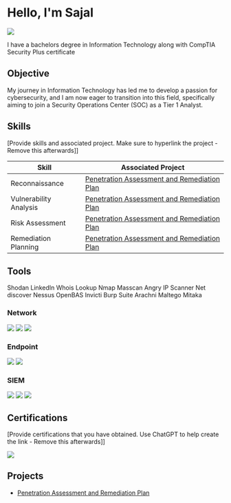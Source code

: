 # Hello, I'm Sajal 
<a href="www.linkedin.com/in/sajal-bajracharya"><img src="https://img.shields.io/badge/-LinkedIn-0072b1?&style=for-the-badge&logo=linkedin&logoColor=white" /></a>

I have a bachelors degree in Information Technology along with CompTIA Security Plus certificate
## Objective

My journey in Information Technology has led me to develop a passion for cybersecurity, and I am now eager to transition into this field, specifically aiming to join a Security Operations Center (SOC) as a Tier 1 Analyst.

## Skills
[Provide skills and associated project. Make sure to hyperlink the project - Remove this afterwards]]

| Skill                                         | Associated Project         |
|-----------------------------------------------|----------------------------|
| Reconnaissance         |<a href="https://github.com/SajalBajracharya/Penetration-Assessment-and-Remediation-Plan/tree/main">Penetration Assessment and Remediation Plan</a>|
| Vulnerability Analysis | <a href="https://github.com/SajalBajracharya/Penetration-Assessment-and-Remediation-Plan/tree/main">Penetration Assessment and Remediation Plan</a>|
| Risk Assessment         | <a href="https://github.com/SajalBajracharya/Penetration-Assessment-and-Remediation-Plan/tree/main">Penetration Assessment and Remediation Plan</a>|
| Remediation Planning      | <a href="https://github.com/SajalBajracharya/Penetration-Assessment-and-Remediation-Plan/tree/main">Penetration Assessment and Remediation Plan</a>|

## Tools
Shodan
LinkedIn
Whois Lookup
Nmap
Masscan
Angry IP Scanner
Net discover
Nessus
OpenBAS
Invicti
Burp Suite
Arachni
Maltego
Mitaka

### Network
<div>
    <img src="https://img.shields.io/badge/-Wireshark-1679A7?&style=for-the-badge&logo=Wireshark&logoColor=white" />
    <img src="https://img.shields.io/badge/-Suricata-EF3B2D?&style=for-the-badge&logo=Suricata&logoColor=white" />
    <img src="https://img.shields.io/badge/-Zeek-777BB4?&style=for-the-badge&logo=Zeek&logoColor=white" />
</div>

### Endpoint
<div>
    <img src="https://img.shields.io/badge/-Microsoft_Defender_for_Endpoint-00A4EF?&style=for-the-badge&logo=Microsoft&logoColor=white" />
    <img src="https://img.shields.io/badge/-Velociraptor-4B275F?&style=for-the-badge&logo=Velociraptor&logoColor=white" />
</div>

### SIEM
<div>
    <img src="https://img.shields.io/badge/-Microsoft_Sentinel-0078D4?&style=for-the-badge&logo=Microsoft&logoColor=white" />
    <img src="https://img.shields.io/badge/-Splunk-000000?&style=for-the-badge&logo=Splunk&logoColor=white" />
    <img src="https://img.shields.io/badge/-Elastic-005571?&style=for-the-badge&logo=Elastic&logoColor=white" />
</div>

## Certifications
[Provide certifications that you have obtained. Use ChatGPT to help create the link - Remove this afterwards]]
<div>
<img src="https://img.shields.io/badge/-Security%2B-FF0000?&style=for-the-badge&logo=CompTIA&logoColor=white" />

</div>

## Projects
- <a href="https://github.com/SajalBajracharya/Penetration-Assessment-and-Remediation-Plan/tree/main">Penetration Assessment and Remediation Plan</a>
